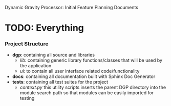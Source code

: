Dynamic Gravity Processor: Initial Feature Planning Documents

# TODO: Everything

### Project Structure ###
* **dgp**: containing all source and libraries
	* *lib*: containing generic library functions/classes that will be used by the application
	* *ui*: to contain all user interface related code/functionality
* **docs**: containing all documentation built with Sphinx Doc Generator
* **tests**: containing all test suites for the project
	* *context.py* this utility scripts inserts the parent DGP directory into the module 
	search path so that modules can be easily imported for testing
